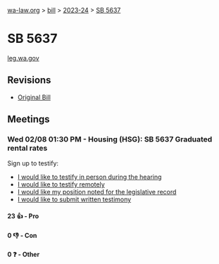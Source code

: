 [wa-law.org](/) > [bill](/bill/) > [2023-24](/bill/2023-24/) > [SB 5637](/bill/2023-24/sb/5637/)

# SB 5637
[leg.wa.gov](https://app.leg.wa.gov/billsummary?BillNumber=5637&Year=2023&Initiative=false)

## Revisions
* [Original Bill](1/)

## Meetings
### Wed 02/08 01:30 PM - Housing (HSG): SB 5637 Graduated rental rates
Sign up to testify:
* [I would like to testify in person during the hearing](https://app.leg.wa.gov/csi/Testifier/Add?chamber=House&mId=30692&aId=151243&caId=21325&tId=1)
* [I would like to testify remotely](https://app.leg.wa.gov/csi/Testifier/Add?chamber=House&mId=30692&aId=151243&caId=21325&tId=2)
* [I would like my position noted for the legislative record](https://app.leg.wa.gov/csi/Testifier/Add?chamber=House&mId=30692&aId=151243&caId=21325&tId=3)
* [I would like to submit written testimony](https://app.leg.wa.gov/csi/Testifier/Add?chamber=House&mId=30692&aId=151243&caId=21325&tId=4)

#### 23 👍 - Pro

#### 0 👎 - Con

#### 0 ❓ - Other
